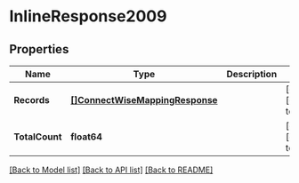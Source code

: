 # InlineResponse2009

## Properties
Name | Type | Description | Notes
------------ | ------------- | ------------- | -------------
**Records** | [**[]ConnectWiseMappingResponse**](ConnectWiseMappingResponse.md) |  | [optional] [default to null]
**TotalCount** | **float64** |  | [optional] [default to null]

[[Back to Model list]](../README.md#documentation-for-models) [[Back to API list]](../README.md#documentation-for-api-endpoints) [[Back to README]](../README.md)

